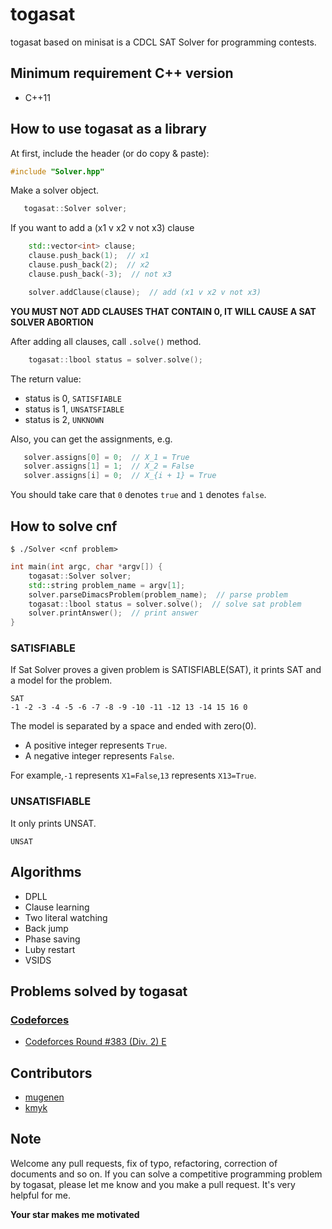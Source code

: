 # togasat

togasat based on minisat is a CDCL SAT Solver for programming contests.

## Minimum requirement C++ version
- C++11

## How to use togasat as a library

At first, include the header (or do copy & paste):

``` c++
#include "Solver.hpp"
```

Make a solver object.

``` c++
   togasat::Solver solver;
```

If you want to add a (x1 v x2 v not x3) clause

``` c++
    std::vector<int> clause;
    clause.push_back(1);  // x1
    clause.push_back(2);  // x2
    clause.push_back(-3);  // not x3

    solver.addClause(clause);  // add (x1 v x2 v not x3)
```
**YOU MUST NOT ADD CLAUSES THAT CONTAIN 0, IT WILL CAUSE A SAT SOLVER ABORTION**

After adding all clauses, call `.solve()` method.

``` c++
    togasat::lbool status = solver.solve();
```

The return value:

-   status is 0, `SATISFIABLE`
-   status is 1, `UNSATSFIABLE`
-   status is 2, `UNKNOWN`

Also, you can get the assignments, e.g.

``` c++
   solver.assigns[0] = 0;  // X_1 = True
   solver.assigns[1] = 1;  // X_2 = False
   solver.assigns[i] = 0;  // X_{i + 1} = True
```

You should take care that `0` denotes `true` and `1` denotes `false`.

## How to solve cnf

```
$ ./Solver <cnf problem>
```


``` c++
int main(int argc, char *argv[]) {
    togasat::Solver solver;
    std::string problem_name = argv[1];
    solver.parseDimacsProblem(problem_name);  // parse problem
    togasat::lbool status = solver.solve();  // solve sat problem
    solver.printAnswer();  // print answer
}
```

### SATISFIABLE

If Sat Solver proves a given problem is SATISFIABLE(SAT), it prints SAT and a model for the problem.

```
SAT
-1 -2 -3 -4 -5 -6 -7 -8 -9 -10 -11 -12 13 -14 15 16 0
```

The model is separated by a space and ended with zero(0).

-   A positive integer represents `True`.
-   A negative integer represents `False`.

For example,`-1` represents `X1=False`,`13` represents `X13=True`.

### UNSATISFIABLE

It only prints UNSAT.

```
UNSAT
```

## Algorithms

-   DPLL
-   Clause learning
-   Two literal watching
-   Back jump
-   Phase saving
-   Luby restart
-   VSIDS

## Problems solved by togasat
### [Codeforces](http://codeforces.com)
- [Codeforces Round #383 (Div. 2) E](http://codeforces.com/contest/742/submission/22846987)

## Contributors
- [mugenen](https://github.com/mugenen)
- [kmyk](https://github.com/kmyk)

## Note
Welcome any pull requests, fix of typo, refactoring, correction of documents and so on.
If you can solve a competitive programming problem by togasat, please let me know and you make a pull request.
It's very helpful for me.

**Your star makes me motivated**
